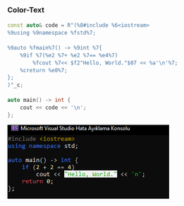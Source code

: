 ### Color-Text
```cpp
const auto& code = R"(%8#include %6<iostream>
%9using %9namespace %fstd%7;

%9auto %fmain%7() -> %9int %7{
    %9if %7(%e2 %7+ %e2 %7== %e4%7)
        %fcout %7<< $f2"Hello, World."$07 << %a'\n'%7;
    %creturn %e0%7;
};
)"_c;

auto main() -> int {
    cout << code << '\n';
};
```
![](https://github.com/TYSON-Alii/Color-Text/blob/43f37a4abcc3c770e59305e4111ba96bcd9e7e72/testke.png)
